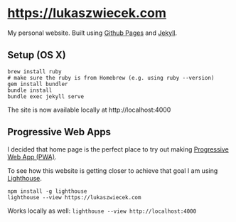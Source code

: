 # https://lukaszwiecek.com
My personal website. Built using [Github Pages](https://pages.github.com/) and [Jekyll](https://jekyllrb.com/).

## Setup (OS X)
```
brew install ruby
# make sure the ruby is from Homebrew (e.g. using ruby --version)
gem install bundler
bundle install
bundle exec jekyll serve
```

The site is now available locally at http://localhost:4000

## Progressive Web Apps

I decided that home page is the perfect place to try out making [Progressive Web App (PWA)](https://developers.google.com/web/progressive-web-apps/).

To see how this website is getting closer to achieve that goal I am using [Lighthouse](https://developers.google.com/web/tools/lighthouse/).
```
npm install -g lighthouse
lighthouse --view https://lukaszwiecek.com
```

Works locally as well: `lighthouse --view http://localhost:4000`